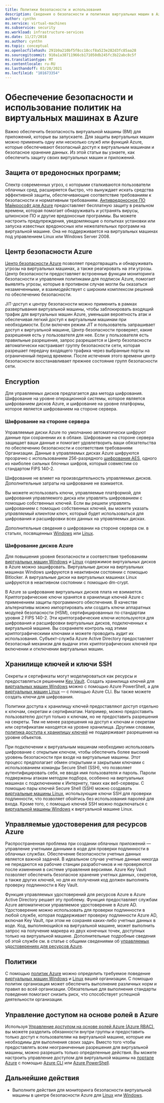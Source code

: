 ```yaml
---
title: Политики безопасности и использования
description: Сведения о безопасности и политиках виртуальных машин в Azure.
author: cynthn
ms.service: virtual-machines
ms.subservice: security
ms.workload: infrastructure-services
ms.date: 11/27/2018
ms.author: cynthn
ms.topic: conceptual
ms.openlocfilehash: 291b9a210bf5f8cc18ccf8a523e282d3fc85aa28
ms.sourcegitcommit: 910a1a38711966cb171050db245fc3b22abc8c5f
ms.translationtype: MT
ms.contentlocale: ru-RU
ms.lasthandoff: 03/20/2021
ms.locfileid: "101673354"
---
```

# <a name="secure-and-use-policies-on-virtual-machines-in-azure"></a>Обеспечение безопасности и использование политик на виртуальных машинах в Azure

Важно обеспечить безопасность виртуальной машины (ВМ) для приложений, которые вы запускаете. Для защиты виртуальных машин можно применить одну или несколько служб или функций Azure, которые обеспечивают безопасный доступ к виртуальным машинам и безопасное хранение данных. Из этой статьи вы узнаете, как обеспечить защиту своих виртуальных машин и приложений.

## <a name="antimalware"></a>Защита от вредоносных программ;

Спектр современных угроз, с которыми сталкиваются пользователи облачных сред, расширяется быстро, что вынуждает искать средства эффективной защиты, обеспечивающие соответствие требованиям к безопасности и нормативным требованиям. [Антивредоносное ПО Майкрософт для Azure](../security/fundamentals/antimalware.md) предоставляет бесплатную защиту в реальном времени, которая помогает обнаруживать и устранять вирусы, шпионское ПО и другие вредоносные программы. Вы можете настроить предупреждения, уведомляющие о попытках установки или запуска известных вредоносных или нежелательных программ на виртуальной машине. Она не поддерживается на виртуальных машинах под управлением Linux или Windows Server 2008.

## <a name="azure-security-center"></a>Центр безопасности Azure

[Центр безопасности Azure](../security-center/security-center-introduction.md) позволяет предотвращать и обнаруживать угрозы на виртуальных машинах, а также реагировать на эти угрозы. Центр безопасности предоставляет встроенные функции мониторинга безопасности и управления политиками для подписок Azure, помогает выявлять угрозы, которые в противном случае могли бы оказаться незамеченными, и взаимодействует с широким комплексом решений по обеспечению безопасности.

JIT-доступ к центру безопасности можно применить в рамках развертывания виртуальной машины, чтобы заблокировать входящий трафик для виртуальных машин Azure, уменьшая вероятность атак и обеспечивая легкий доступ к виртуальным машинам при необходимости. Если включен режим JIT и пользователь запрашивает доступ к виртуальной машине, Центр безопасности проверяет, какие разрешения есть у пользователя для нее. Если у пользователя есть правильные разрешения, запрос разрешается и Центр безопасности автоматически настраивает группу безопасности сети, которая разрешает передачу входящего трафика через выбранные порты на ограниченный период времени. После истечения этого времени центр безопасности восстанавливает прежнее состояние групп безопасности сети. 

## <a name="encryption"></a>Encryption

Для управляемых дисков предлагается два метода шифрования. Шифрование на уровне операционной системы, которое является шифрованием дисков Azure, и шифрование на уровне платформы, которое является шифрованием на стороне сервера.

### <a name="server-side-encryption"></a>Шифрование на стороне сервера

Управляемые диски Azure по умолчанию автоматически шифруют данные при сохранении их в облаке. Шифрование на стороне сервера защищает ваши данные и помогает удовлетворить ваши обязательства по обеспечению безопасности и соответствия требованиям Организации. Данные в управляемых дисках Azure шифруются прозрачно с использованием 256-разрядного [шифрования AES](https://en.wikipedia.org/wiki/Advanced_Encryption_Standard), одного из наиболее сильных блочных шифров, который совместим со стандартом FIPS 140-2.

Шифрование не влияет на производительность управляемых дисков. Дополнительные затраты на шифрование не взимается.

Вы можете использовать ключи, управляемые платформой, для шифрования управляемого диска или управлять шифрованием с помощью собственных ключей. Если вы решили управлять шифрованием с помощью собственных ключей, вы можете указать *управляемый клиентом ключ*, который будет использоваться для шифрования и расшифровки всех данных на управляемых дисках. 

Дополнительные сведения о шифровании на стороне сервера см. в статьях, посвященных [Windows](./disk-encryption.md) или [Linux](./disk-encryption.md).

### <a name="azure-disk-encryption"></a>Шифрование дисков Azure

Для повышения уровня безопасности и соответствия требованиям [виртуальных машин Windows](windows/disk-encryption-overview.md) и [Linux](linux/disk-encryption-overview.md) содержимое виртуальных дисков в Azure можно зашифровать. Виртуальные диски на виртуальных машинах Windows шифруются в неактивном состоянии с помощью Bitlocker. А виртуальные диски на виртуальных машинах Linux шифруются в неактивном состоянии с помощью dm-crypt. 

В Azure за шифрование виртуальных дисков плата не взимается. Криптографические ключи хранятся в хранилище ключей Azure с применением защиты программного обеспечения. В качестве альтернативы можно импортировать или создать ключи аппаратных модулей безопасности (HSM), сертифицированных по стандартам уровня 2 FIPS 140-2. Эти криптографические ключи используются для шифрования и расшифровки виртуальных дисков, подключенных к виртуальной машине. Вы сохраняете контроль над этими криптографическими ключами и можете проводить аудит их использования. Субъект-служба Azure Active Directory предоставляет безопасный механизм для выдачи этих криптографических ключей при включении и отключении виртуальных машин.

## <a name="key-vault-and-ssh-keys"></a>Хранилище ключей и ключи SSH

Секреты и сертификаты могут моделироваться как ресурсы и предоставляться решением [Key Vault](../key-vault/general/basic-concepts.md). Создать хранилища ключей для [виртуальных машин Windows](windows/key-vault-setup.md) можно с помощью Azure PowerShell, а для [виртуальных машин Linux](linux/key-vault-setup.md) — с помощью Azure CLI. Вы также можете создать ключи для шифрования.

Политики доступа к хранилищу ключей предоставляют доступ отдельно к ключам, секретам и сертификатам. Например, можно предоставить пользователю доступ только к ключам, но не предоставить разрешения на секреты. Тем не менее разрешения на доступ к ключам и секретам или сертификатам находятся на уровне хранилища. Другими словами, [политика доступа к хранилищу ключей](../key-vault/general/secure-your-key-vault.md) не поддерживает разрешения на уровне объектов.

При подключении к виртуальным машинам необходимо использовать шифрование с открытым ключом, чтобы обеспечить более высокий уровень безопасности при входе на виртуальные машины. Этот процесс предполагает обмен открытыми и закрытыми ключами с использованием команды Secure Shell (SSH), что позволяет аутентифицировать себя, не вводя имя пользователя и пароль. Пароли подвержены атакам методом подбора, особенно на виртуальных машинах с подключением к Интернету, таких как веб-серверы. С помощью пары ключей Secure Shell (SSH) можно создавать [виртуальные машины Linux](linux/mac-create-ssh-keys.md), использующие ключи SSH для проверки подлинности, что позволяет обойтись без использования паролей для входа. Кроме того, с помощью ключей SSH можно подключаться с [виртуальной машины Windows](linux/ssh-from-windows.md) к виртуальной машине Linux.

## <a name="managed-identities-for-azure-resources"></a>Управляемые удостоверения для ресурсов Azure

Распространенная проблема при создании облачных приложений — управление учетными данными в коде для проверки подлинности в облачных службах. Обеспечение безопасности учетных данных является важной задачей. В идеальном случае учетные данные никогда не передаются на рабочие станции разработчиков и не проверяются после изменения в системе управления версиями. Azure Key Vault позволяет обеспечить безопасное хранение учетных данных, секретов, а также других ключей, но для их получения код должен выполнять проверку подлинности в Key Vault. 

Функция управляемых удостоверений для ресурсов Azure в Azure Active Directory решает эту проблему. Функция предоставляет службам Azure автоматически управляемое удостоверение в Azure AD. Удостоверение можно использовать для проверки подлинности в любой службе, которая поддерживает проверку подлинности Azure AD, включая Key Vault, при этом не сохраняя каких-либо учетных данных в коде.  Код, выполняющийся на виртуальной машине, может выполнить запрос на получение маркера из двух конечных точек, доступных только на виртуальной машине. Дополнительные подробные сведения об этой службе см. в статье c общими сведениями об [управляемых удостоверениях для ресурсов Azure](../active-directory/managed-identities-azure-resources/overview.md).   

## <a name="policies"></a>Политики

С помощью [политик Azure](../governance/policy/overview.md) можно определить требуемое поведение [виртуальных машин Windows](./windows/policy.md) и [Linux](./linux/policy.md) вашей организации. С помощью политик организация может обеспечить выполнение различных норм и правил во всей организации. Обязательные для выполнения стандарты поведения помогают снизить риск, что способствует успешной деятельности организации.

## <a name="azure-role-based-access-control"></a>Управление доступом на основе ролей в Azure

Используя [Управление доступом на основе ролей Azure (Azure RBAC)](../role-based-access-control/overview.md), вы можете разделить обязанности внутри группы и предоставить только доступ к пользователям на виртуальной машине, которые им необходимы для выполнения своих задач. Вместо того чтобы предоставлять всем неограниченные разрешения для виртуальной машины, можно разрешить только определенные действия. Вы можете настроить управление доступом для виртуальной машины на [портале Azure](../role-based-access-control/role-assignments-portal.md) с помощью [Azure CLI](/cli/azure/role) или [Azure PowerShell](../role-based-access-control/role-assignments-powershell.md).


## <a name="next-steps"></a>Дальнейшие действия
- Выполните действия для мониторинга безопасности виртуальной машины в центре безопасности Azure для [Linux](../security/fundamentals/overview.md) или [Windows](/previous-versions/azure/virtual-machines/tutorial-azure-security).